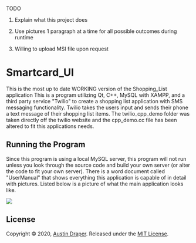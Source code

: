 TODO
1. Explain what this project does

2. Use pictures 1 paragraph at a time for all possible outcomes during runtime

3. Willing to upload MSI file upon request



# Smartcard_UI
This is the most up to date WORKING version of the Shopping_List application
This is a program utilizing Qt, C++, MySQL with XAMPP, and a third party service "Twilio" to create a shopping list application with SMS messaging functionality. Twilio takes the users input and sends their phone a text message of their shopping list items. 
The twilio_cpp_demo folder was taken directly off the twilio website and the cpp_demo.cc file has been altered to fit this applications needs.
##
## Running the Program
Since this program is using a local MySQL server, this program will not run unless you look through the source code and build your own server (or alter the code to fit your own server). There is a word document called "UserManual" that shows everything this application is capable of in detail with pictures.
Listed below is a picture of what the main application looks like.

![](AppPictures/EveryRightOption.png)
##
## License
Copyright © 2020, [Austin Draper](https://github.com/Austin-Draper). Released under the [MIT License](LICENSE).
